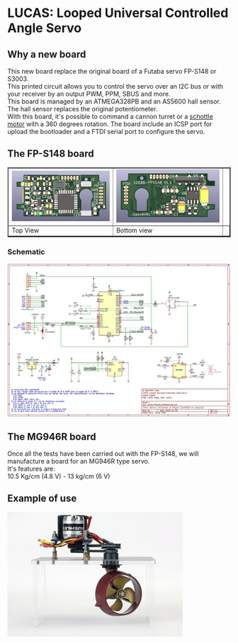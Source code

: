 # LUCAS: Looped Universal Controlled Angle Servo

## Why a new board
This new board replace the original board of a Futaba servo FP-S148 or S3003.  
This printed circuit allows you to control the servo over an I2C bus or with your receiver by an output PWM, PPM, SBUS and more.  
This board is managed by an ATMEGA328PB and an AS5600 hall sensor. The hall sensor replaces the original potentiometer.  
With this board, it's possible to command a cannon turret or a [schottle motor](https://www.sud-rc.fr/gouvernail-acces-de-barre/721-propulsion-schottel-ii-graupner-2335.html) with a 360 degrees rotation.
The board include an ICSP port for upload the bootloader and a FTDI serial port to configure the servo.  
 
## The FP-S148 board
<table border="2">
<tr>
<td><img src="https://github.com/Ingwie/OpenAVRc_Hw/blob/V3/LUCAS_FPS148_FS3003/LUCAS_FPS148_FS3003_Top.jpg" border="0"/></td>
<td><img src="https://github.com/Ingwie/OpenAVRc_Hw/blob/V3/LUCAS_FPS148_FS3003/LUCAS_FPS148_FS3003_Bottom.jpg" border="0"/></td>
<tr>
<td>     Top View</td><td>     Bottom view</td><td>
</tr>
</table>

### Schematic
![](https://github.com/Ingwie/OpenAVRc_Hw/blob/V3/LUCAS_FPS148_FS3003/LUCAS_FPS148_FS3003.jpg)  

## The MG946R board
Once all the tests have been carried out with the FP-S148, we will manufacture a board for an MG946R type servo.  
It's features are:  
10.5 Kg/cm (4.8 V) - 13 kg/cm (6 V)

## Example of use
![](https://github.com/Ingwie/OpenAVRc_Hw/blob/V3/LUCAS_FPS148_FS3003/Graupner1769.11_Schottle_Motor.jpg)  

